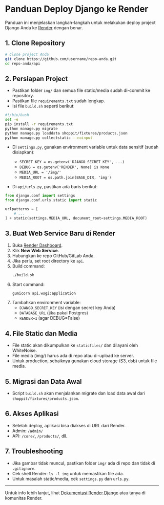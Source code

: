 # Panduan Deploy Django ke Render

Panduan ini menjelaskan langkah-langkah untuk melakukan deploy project Django Anda ke [Render](https://render.com/) dengan benar.

## 1. Clone Repository

```bash
# Clone project Anda
git clone https://github.com/username/repo-anda.git
cd repo-anda/api
```

## 2. Persiapan Project

- Pastikan folder `img/` dan semua file static/media sudah di-commit ke repository.
- Pastikan file `requirements.txt` sudah lengkap.
- Isi file `build.sh` seperti berikut:

```sh
#!/bin/bash
set -e
pip install -r requirements.txt
python manage.py migrate
python manage.py loaddata shoppit/fixtures/products.json
python manage.py collectstatic --noinput
```

- Di `settings.py`, gunakan environment variable untuk data sensitif (sudah disiapkan):
  - `SECRET_KEY = os.getenv('DJANGO_SECRET_KEY', ...)`
  - `DEBUG = os.getenv('RENDER', None) is None`
  - `MEDIA_URL = '/img/'`
  - `MEDIA_ROOT = os.path.join(BASE_DIR, 'img')`

- Di `api/urls.py`, pastikan ada baris berikut:

```python
from django.conf import settings
from django.conf.urls.static import static

urlpatterns = [
    # ...
] + static(settings.MEDIA_URL, document_root=settings.MEDIA_ROOT)
```

## 3. Buat Web Service Baru di Render

1. Buka [Render Dashboard](https://dashboard.render.com/).
2. Klik **New Web Service**.
3. Hubungkan ke repo GitHub/GitLab Anda.
4. Jika perlu, set root directory ke `api`.
5. Build command:
   ```sh
   ./build.sh
   ```
6. Start command:
   ```sh
   gunicorn api.wsgi:application
   ```
7. Tambahkan environment variable:
   - `DJANGO_SECRET_KEY` (isi dengan secret key Anda)
   - `DATABASE_URL` (jika pakai Postgres)
   - `RENDER=1` (agar DEBUG=False)

## 4. File Static dan Media

- File static akan dikumpulkan ke `staticfiles/` dan dilayani oleh WhiteNoise.
- File media (img/) harus ada di repo atau di-upload ke server.
- Untuk production, sebaiknya gunakan cloud storage (S3, dsb) untuk file media.

## 5. Migrasi dan Data Awal

- Script `build.sh` akan menjalankan migrate dan load data awal dari `shoppit/fixtures/products.json`.

## 6. Akses Aplikasi

- Setelah deploy, aplikasi bisa diakses di URL dari Render.
- Admin: `/admin/`
- API: `/core/`, `/products/`, dll.

## 7. Troubleshooting

- Jika gambar tidak muncul, pastikan folder `img/` ada di repo dan tidak di `.gitignore`.
- Cek shell Render: `ls -l img` untuk memastikan file ada.
- Untuk masalah static/media, cek `settings.py` dan `urls.py`.

---

Untuk info lebih lanjut, lihat [Dokumentasi Render Django](https://render.com/docs/deploy-django) atau tanya di komunitas Render.
